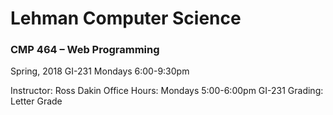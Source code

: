 # Lehman Computer Science
### CMP 464 – Web Programming

Spring, 2018
GI-231
Mondays 6:00-9:30pm

Instructor: 		Ross Dakin
Office Hours:		Mondays 5:00-6:00pm GI-231
Grading:  	Letter Grade
